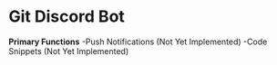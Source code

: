 # Git Discord Bot 
**Primary Functions**
-Push Notifications (Not Yet Implemented)
-Code Snippets (Not Yet Implemented)